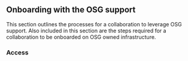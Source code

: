 ## Onboarding with the OSG support

This section outlines the processes for a collaboration to leverage OSG support. Also included in this section are the steps required for a collaboration to be onboarded on OSG owned infrastructure. 

### Access

